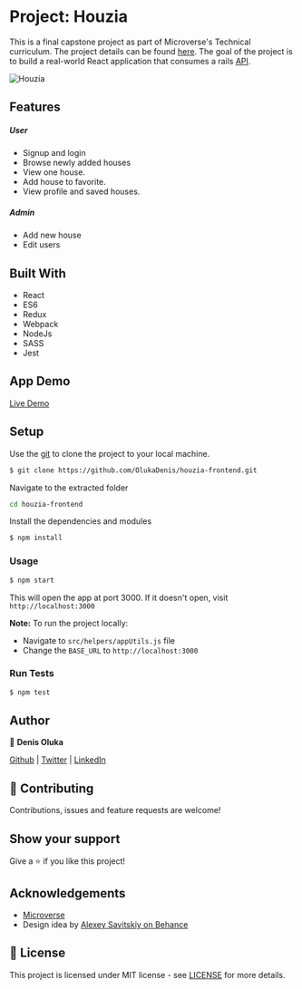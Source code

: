 # Project: Houzia

This is a final capstone project as part of Microverse's Technical curriculum. The project details can be found [here](https://www.notion.so/Final-Capstone-Project-Find-Your-House-9a424802e7dc48eb8ef40e2ac09397d1).
The goal of the project is to build a real-world React application that consumes a rails [API](http://houzia-api.herokuapp.com/).

![Houzia](https://user-images.githubusercontent.com/37341054/91775511-e46ab480-ebf3-11ea-887e-38705548322f.png)


## Features
##### User
- Signup and login
- Browse newly added houses
- View one house.
- Add house to favorite.
- View profile and saved houses.

##### Admin
- Add new house
- Edit users

## Built With
- React
- ES6
- Redux
- Webpack
- NodeJs
- SASS
- Jest

## App Demo

[Live Demo](https://houzia-frontend.herokuapp.com/)


## Setup

Use the [git](https://git-scm.com/downloads) to clone the project to your local machine.
```sh
$ git clone https://github.com/OlukaDenis/houzia-frontend.git
```

Navigate to the extracted folder
```sh 
cd houzia-frontend
```

Install the dependencies and modules
```sh
$ npm install
```

### Usage
```sh
$ npm start
```
This will open the app at port 3000. If it doesn't open, visit ```http://localhost:3000```

**Note:** To run the project locally:
* Navigate to `src/helpers/appUtils.js` file
* Change the `BASE_URL` to `http://localhost:3000`

### Run Tests
```sh
$ npm test
```
## Author

👤 **Denis Oluka**

[Github](https://github.com/OlukaDenis) | [Twitter](https://twitter.com/dennycodev) | [LinkedIn](https://linkedin.com/in/denis-oluka-)


## 🤝 Contributing

Contributions, issues and feature requests are welcome!

## Show your support

Give a ⭐️ if you like this project!

## Acknowledgements
- [Microverse](https://www.microverse.org/)
- Design idea by [Alexey Savitskiy on Behance](https://www.behance.net/alexey_savitskiy)

## 📝 License

This project is licensed under MIT license - see [LICENSE](/LICENSE) for more details.

